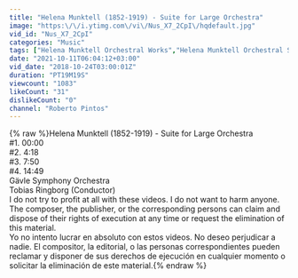 ```yaml
---
title: "Helena Munktell (1852-1919) - Suite for Large Orchestra"
image: "https:\/\/i.ytimg.com\/vi\/Nus_X7_2CpI\/hqdefault.jpg"
vid_id: "Nus_X7_2CpI"
categories: "Music"
tags: ["Helena Munktell Orchestral Works","Helena Munktell Orchestral Suites","Helena Munktell Symphonies"]
date: "2021-10-11T06:04:12+03:00"
vid_date: "2018-10-24T03:00:01Z"
duration: "PT19M19S"
viewcount: "1083"
likeCount: "31"
dislikeCount: "0"
channel: "Roberto Pintos"
---
```

{% raw %}Helena Munktell (1852-1919) - Suite for Large Orchestra<br />#1. 00:00<br />#2. 4:18<br />#3. 7:50<br />#4. 14:49<br />Gävle Symphony Orchestra<br />Tobias Ringborg (Conductor)<br />I do not try to profit at all with these videos. I do not want to harm anyone. The composer, the publisher, or the corresponding persons can claim and dispose of their rights of execution at any time or request the elimination of this material.<br />Yo no intento lucrar en absoluto con estos videos. No deseo perjudicar a nadie. El compositor, la editorial, o las personas correspondientes pueden reclamar y disponer de sus derechos de ejecución en cualquier momento o solicitar la eliminación de este material.{% endraw %}

